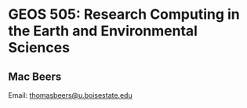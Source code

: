 # GEOS 505: Research Computing in the Earth and Environmental Sciences

## Mac Beers

Email: [thomasbeers@u.boisestate.edu](thomasbeers@u.boisestate.edu)
